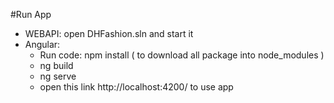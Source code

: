 #Run App
 - WEBAPI: open DHFashion.sln and start it
 - Angular: 
	+ Run code: npm install ( to download all package into node_modules )
	+ ng build
	+ ng serve 
	+ open this link http://localhost:4200/ to use app

